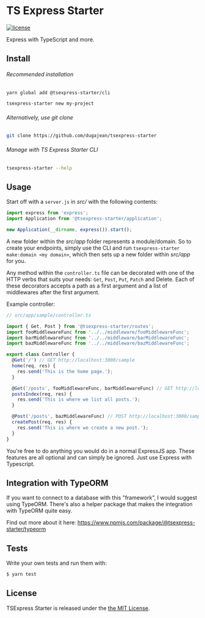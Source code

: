 # TS Express Starter

[![license](https://img.shields.io/github/license/dugajean/tsexpress-starter.svg)](LICENSE)

Express with TypeScript and more.

## Install

###### Recommended installation

```sh
yarn global add @tsexpress-starter/cli

tsexpress-starter new my-project
```

###### Alternatively, use git clone

```sh
git clone https://github.com/dugajean/tsexpress-starter
```

###### Manage with TS Express Starter CLI

```sh
tsexpress-starter --help
```

## Usage

Start off with a `server.js` in _src/_ with the following contents:

```javascript
import express from 'express';
import Application from '@tsexpress-starter/application';

new Application(__dirname, express()).start();
```

A new folder within the _src/app_ folder represents a module/domain. So to create your endpoints, simply use the CLI and run `tsexpress-starter make:domain <my domain>`, which then sets up a new folder within _src/app_ for you.

Any method within the `controller.ts` file can be decorated with one of the HTTP verbs that suits your needs: `Get`, `Post`, `Put`, `Patch` and Delete. Each of these decorators accepts a path as a first argument and a list of middlewares after the first argument.

Example controller:

```javascript
// src/app/sample/controller.ts

import { Get, Post } from '@tsexpress-starter/routes';
import fooMiddlewareFunc from '../../middleware/fooMiddlewareFunc';
import barMiddlewareFunc from '../../middleware/barMiddlewareFunc';
import bazMiddlewareFunc from '../../middleware/bazMiddlewareFunc';

export class Controller {
  @Get('/') // GET http://localhost:3000/sample
  home(req, res) {
    res.send('This is the home page.');
  }

  @Get('/posts', fooMiddlewareFunc, barMiddlewareFunc) // GET http://localhost:3000/sample/posts
  postsIndex(req, res) {
    res.send('This is where we list all posts.');
  }

  @Post('/posts', bazMiddlewareFunc) // POST http://localhost:3000/sample/posts
  createPost(req, res) {
    res.send('This is where we create a new post.');
  }
}
```

You're free to do anything you would do in a normal ExpressJS app. These features are all optional and can simply be ignored. Just use Express with Typescript.

## Integration with TypeORM

If you want to connect to a database with this "framework", I would suggest using TypeORM. There's also a helper package that makes the integration with TypeORM quite easy.

Find out more about it here: https://www.npmjs.com/package/@tsexpress-starter/typeorm

## Tests

Write your own tests and run them with:

```javascript
$ yarn test
```

## License

TSExpress Starter is released under the [the MIT License](LICENSE).
